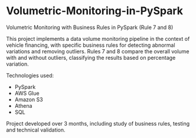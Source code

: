 # Volumetric-Monitoring-in-PySpark
Volumetric Monitoring with Business Rules in PySpark (Rule 7 and 8)


This project implements a data volume monitoring pipeline in the context of vehicle financing, with specific business rules for detecting abnormal variations and removing outliers. Rules 7 and 8 compare the overall volume with and without outliers, classifying the results based on percentage variation.

Technologies used:
- PySpark
- AWS Glue
- Amazon S3
- Athena
- SQL

Project developed over 3 months, including study of business rules, testing and technical validation.

